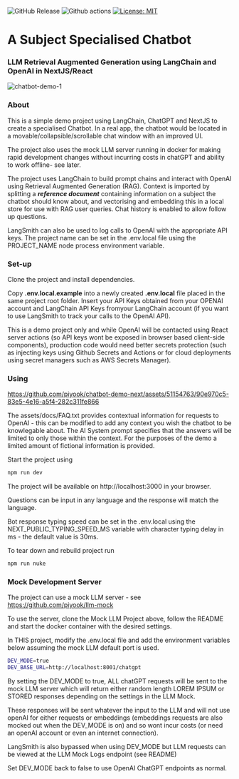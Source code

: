 ![GitHub Release](https://img.shields.io/github/v/release/piyook/chatbot-demo-next)
![Github actions](https://github.com/piyook/chatbot-demo-next/actions/workflows/tests.yaml/badge.svg)
[![License: MIT](https://img.shields.io/badge/License-MIT-yellow.svg)](https://opensource.org/licenses/MIT)

# A Subject Specialised Chatbot

### LLM Retrieval Augmented Generation using LangChain and OpenAI in NextJS/React

![chatbot-demo-1](https://github.com/piyook/chatbot-demo-next/assets/51154763/de157268-8426-493e-af14-f1ba67c1159c)

### About

This is a simple demo project using LangChain, ChatGPT and NextJS to create a specialised Chatbot. In a real app, the chatbot would be located in a movable/collapsible/scrollable chat window with an improved UI.

The project also uses the mock LLM server running in docker for making rapid development changes without incurring costs in chatGPT and ability to work offline- see later.

The project uses LangChain to build prompt chains and interact with OpenAI using Retrieval Augmented Generation (RAG). Context is imported by splitting a **_reference document_** containing information on a subject the chatbot should know about, and vectorising and embedding this in a local store for use with RAG user queries. Chat history is enabled to allow follow up questions.

LangSmith can also be used to log calls to OpenAI with the appropriate API keys. The project name can be set in the .env.local file using the PROJECT_NAME node process environment variable.

### Set-up

Clone the project and install dependencies.

Copy **.env.local.example** into a newly created **.env.local** file placed in the same project root folder. Insert your API Keys obtained from your OPENAI account and LangChain API Keys fromyour LangChain account (if you want to use LangSmith to track your calls to the OpenAI API).

This is a demo project only and while OpenAI will be contacted using React server actions (so API keys wont be exposed in browser based client-side components), production code would need better secrets protection (such as injecting keys using Github Secrets and Actions or for cloud deployments using secret managers such as AWS Secrets Manager).

### Using

https://github.com/piyook/chatbot-demo-next/assets/51154763/90e970c5-83e5-4e16-a5f4-282c311fe866

The assets/docs/FAQ.txt provides contextual information for requests to OpenAI - this can be modified to add any context you wish the chatbot to be knowlegable about. The AI System prompt specifies that the answers will be limited to only those within the context. For the purposes of the demo a limited amount of fictional information is provided.

Start the project using

```bash
npm run dev
```

The project will be available on http://localhost:3000 in your browser.

Questions can be input in any language and the response will match the language.

Bot response typing speed can be set in the .env.local using the NEXT_PUBLIC_TYPING_SPEED_MS variable with character typing delay in ms - the default value is 30ms.

To tear down and rebuild project run

```bash
npm run nuke
```

### Mock Development Server

The project can use a mock LLM server - see https://github.com/piyook/llm-mock

To use the server, clone the Mock LLM Project above, follow the README and start the docker container with the desired settings.

In THIS project, modify the .env.local file and add the environment variables below assuming the mock LLM default port is used.

```bash
DEV_MODE=true
DEV_BASE_URL=http://localhost:8001/chatgpt
```

By setting the DEV_MODE to true, ALL chatGPT requests will be sent to the mock LLM server which will return either random length LOREM IPSUM or STORED responses depending on the settings in the LLM Mock.

These responses will be sent whatever the input to the LLM and will not use openAI for either requests or embeddings (embeddings requests are also mocked out when the DEV_MODE is on) and so wont incur costs (or need an openAI account or even an internet connection).

LangSmith is also bypassed when using DEV_MODE but LLM requests can be viewed at the LLM Mock Logs endpoint (see README)

Set DEV_MODE back to false to use OpenAI ChatGPT endpoints as normal.
